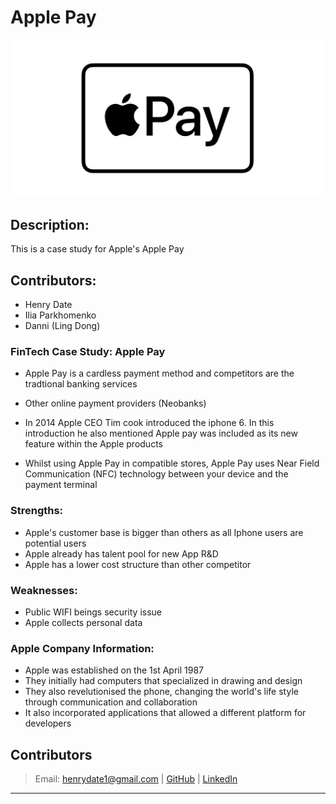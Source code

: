 # Apple Pay 

![image](apple-pay-og-twitter.jpg)

## Description:

This is a case study for Apple's Apple Pay

## Contributors:

- Henry Date
- Ilia Parkhomenko
- Danni (Ling Dong)

### FinTech Case Study: Apple Pay

- Apple Pay is a cardless payment method and competitors are 
the tradtional banking services 
- Other online payment providers (Neobanks) 

- In 2014 Apple CEO Tim cook introduced the iphone 6. In this introduction he also mentioned Apple pay was included as its new feature within the Apple products

- Whilst using Apple Pay in compatible stores, Apple Pay uses Near Field Communication (NFC) technology between your device and the payment terminal


### Strengths:

- Apple's customer base is bigger than others as all Iphone users are potential users
- Apple already has talent pool for new App R&D
- Apple has a lower cost structure than other competitor

### Weaknesses:

- Public WIFI beings security issue
- Apple collects personal data

### Apple Company Information:

- Apple was established on the 1st April 1987
- They initially had computers that specialized in drawing and design
- They also revelutionised the phone, changing the world's life style through communication and collaboration
- It also incorporated applications that allowed a different platform for developers

## Contributors
> Email: henrydate1@gmail.com |
> [GitHub](https://github.com/henrydate) |
> [LinkedIn](https://www.linkedin.com/in/henry-date-9356351a4/)

---
